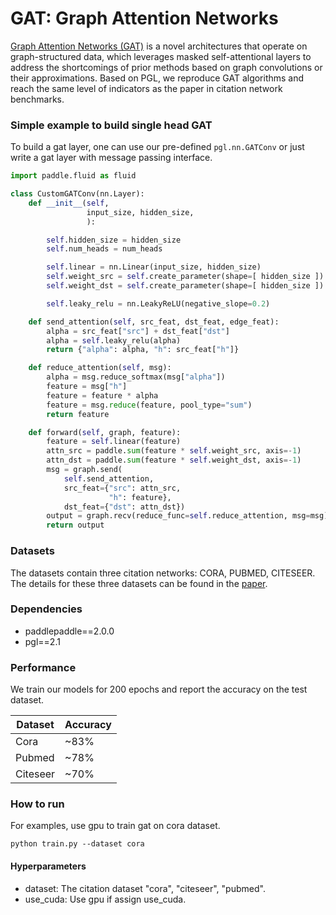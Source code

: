 # GAT: Graph Attention Networks

[Graph Attention Networks \(GAT\)](https://arxiv.org/abs/1710.10903) is a novel architectures that operate on graph-structured data, which leverages masked self-attentional layers to address the shortcomings of prior methods based on graph convolutions or their approximations. Based on PGL, we reproduce GAT algorithms and reach the same level of indicators as the paper in citation network benchmarks.
### Simple example to build single head GAT

To build a gat layer,  one can use our pre-defined ```pgl.nn.GATConv``` or just write a gat layer with message passing interface.

```python
import paddle.fluid as fluid

class CustomGATConv(nn.Layer):
    def __init__(self,
                 input_size, hidden_size,
                 ):

        self.hidden_size = hidden_size
        self.num_heads = num_heads

        self.linear = nn.Linear(input_size, hidden_size)
        self.weight_src = self.create_parameter(shape=[ hidden_size ])
        self.weight_dst = self.create_parameter(shape=[ hidden_size ])

        self.leaky_relu = nn.LeakyReLU(negative_slope=0.2)

    def send_attention(self, src_feat, dst_feat, edge_feat):
        alpha = src_feat["src"] + dst_feat["dst"]
        alpha = self.leaky_relu(alpha)
        return {"alpha": alpha, "h": src_feat["h"]}

    def reduce_attention(self, msg):
        alpha = msg.reduce_softmax(msg["alpha"])
        feature = msg["h"]
        feature = feature * alpha
        feature = msg.reduce(feature, pool_type="sum")
        return feature

    def forward(self, graph, feature):
        feature = self.linear(feature)
        attn_src = paddle.sum(feature * self.weight_src, axis=-1)
        attn_dst = paddle.sum(feature * self.weight_dst, axis=-1)
        msg = graph.send(
            self.send_attention,
            src_feat={"src": attn_src,
                      "h": feature},
            dst_feat={"dst": attn_dst})
        output = graph.recv(reduce_func=self.reduce_attention, msg=msg)
        return output
```


### Datasets

The datasets contain three citation networks: CORA, PUBMED, CITESEER. The details for these three datasets can be found in the [paper](https://arxiv.org/abs/1609.02907).

### Dependencies

- paddlepaddle==2.0.0
- pgl==2.1

### Performance

We train our models for 200 epochs and report the accuracy on the test dataset.

| Dataset | Accuracy |
| --- | --- |
| Cora | ~83% | 
| Pubmed | ~78% |
| Citeseer | ~70% | 

### How to run

For examples, use gpu to train gat on cora dataset.
```
python train.py --dataset cora
```

#### Hyperparameters

- dataset: The citation dataset "cora", "citeseer", "pubmed".
- use_cuda: Use gpu if assign use_cuda. 
